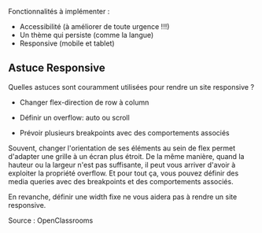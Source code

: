 Fonctionnalités à implémenter :

- Accessibilité (à améliorer de toute urgence !!!)
- Un thème qui persiste (comme la langue)
- Responsive (mobile et tablet)


## Astuce Responsive

Quelles astuces sont couramment utilisées pour rendre un site responsive ?

- Changer  flex-direction  de  row  à  column

- Définir un  overflow: auto  ou  scroll

- Prévoir plusieurs breakpoints avec des comportements associés

Souvent, changer l'orientation de ses éléments au sein de  flex  permet d'adapter une grille à un écran plus étroit. De la même manière, quand la hauteur ou la largeur n'est pas suffisante, il peut vous arriver d'avoir à exploiter la propriété  overflow. Et pour tout ça, vous pouvez définir des media queries avec des breakpoints et des comportements associés.

En revanche, définir une  width  fixe ne vous aidera pas à rendre un site responsive.

Source : OpenClassrooms
